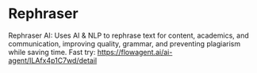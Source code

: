 # Rephraser
Rephraser AI: Uses AI & NLP to rephrase text for content, academics, and communication, improving quality, grammar, and preventing plagiarism while saving time.
Fast try: https://flowagent.ai/ai-agent/ILAfx4p1C7wd/detail

